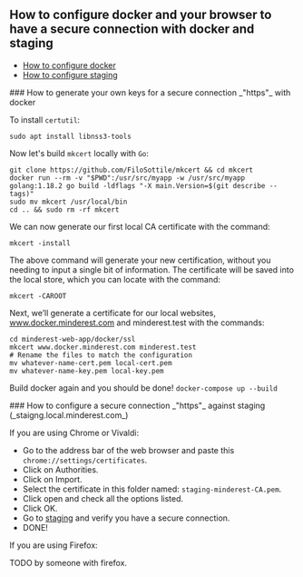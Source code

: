 ## How to configure docker and your browser to have a secure connection with docker and staging

* [How to configure docker](#docker)
* [How to configure staging](#staging)

<a name="docker">
### How to generate your own keys for a secure connection _"https"_ with docker
</a>

To install `certutil`:

```
sudo apt install libnss3-tools
```

Now let's build `mkcert` locally with `Go`:

```
git clone https://github.com/FiloSottile/mkcert && cd mkcert
docker run --rm -v "$PWD":/usr/src/myapp -w /usr/src/myapp golang:1.18.2 go build -ldflags "-X main.Version=$(git describe --tags)"
sudo mv mkcert /usr/local/bin
cd .. && sudo rm -rf mkcert
```

We can now generate our first local CA certificate with the command:

`mkcert -install`

The above command will generate your new certification, without you needing to input a single bit of information. The certificate will be saved into the local store, which you can locate with the command:

`mkcert -CAROOT`

Next, we’ll generate a certificate for our local websites, www.docker.minderest.com and minderest.test with the commands:

```
cd minderest-web-app/docker/ssl
mkcert www.docker.minderest.com minderest.test
# Rename the files to match the configuration
mv whatever-name-cert.pem local-cert.pem
mv whatever-name-key.pem local-key.pem
```

Build docker again and you should be done!
`docker-compose up --build`

<a name="staging">
### How to configure a secure connection _"https"_ against staging (_staigng.local.minderest.com_) 
</a>

If you are using Chrome or Vivaldi:

* Go to the address bar of the web browser and paste this `chrome://settings/certificates`.
* Click on Authorities.
* Click on Import.
* Select the certificate in this folder named: `staging-minderest-CA.pem`.
* Click open and check all the options listed.
* Click OK.
* Go to [staging](https://staigng.local.minderest.com) and verify you have a secure connection.
* DONE!

If you are using Firefox:

TODO by someone with firefox.
